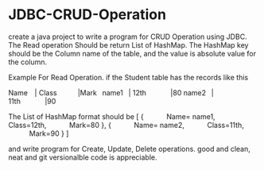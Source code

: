 # JDBC-CRUD-Operation

create a java project to write a program for CRUD Operation using JDBC. The Read operation Should be return List of HashMap.
The HashMap key should be the Column name of the table, and the value is absolute value for the column.

Example For Read Operation.
if the Student table has the records like this

Name  | Class      |Mark 
name1  | 12th       |80
name2  | 11th       |90

The List of HashMap format should be
[
{
      Name= name1,
      Class=12th,
      Mark=80
},
{
      Name= name2,
      Class=11th,
      Mark=90
}
]

and write program for Create, Update, Delete operations.
good and clean, neat and git versionalble code is appreciable.

